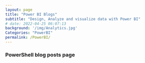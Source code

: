 ```yaml
---
layout: page
title: "Power BI Blogs"
subtitle: "Design, Analyze and visualize data with Power BI"
# date: 2022-04-25 06:07:13 
background: '/img/Analytics.jpg'
Categories: "PowerBI"
permalink: /PowerBI/
---
```


### PowerShell blog posts page